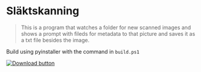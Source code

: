 # Släktskanning

> This is a program that watches a folder for new scanned images and shows a prompt with fileds for metadata to that picture and saves it as a txt file besides the image.

Build using pyinstaller with the command in `build.ps1`

[![Download button](https://img.shields.io/badge/dynamic/json?color=brightgreen&label=Download&query=%24.tag_name&url=https%3A%2F%2Fapi.github.com%2Frepos%2Felias123tre%2Fslaktskanning%2Freleases%2Flatest&style=for-the-badge)](https://github.com/elias123tre/slaktskanning/releases/latest/download/scanwatcher.exe)

